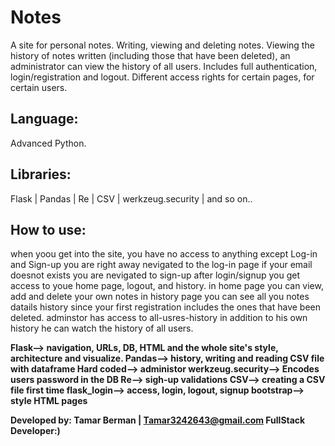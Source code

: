 
# Notes

A site for personal notes.
Writing, viewing and deleting notes. Viewing the history of notes written (including those that have been deleted), an administrator can view the history of all users.
Includes full authentication, login/registration and logout. Different access rights for certain pages, for certain users.

## Language: ##

Advanced Python.

## Libraries: ##

Flask | 
Pandas | 
Re | 
CSV | 
werkzeug.security | 
and so on..

## How to use: ##

when yoou get into the site, you have no access to anything except Log-in and Sign-up
you are right away nevigated to the log-in page
if your email doesnot exists you are nevigated to sign-up
after login/signup you get access to youe home page, logout, and history.
in home page you can view, add and delete your own notes
in history page you can see all you notes datails history since your first registration includes the ones that have been deleted.
adminstor has access to all-usres-history in addition to his own history he can watch the history of all users.

**Flask--> navigation, URLs, DB, HTML and the whole site's style, architecture and visualize.
Pandas--> history, writing and reading CSV file with dataframe
Hard coded--> administor
werkzeug.security--> Encodes users password in the DB
Re--> sigh-up validations
CSV--> creating a CSV file first time
flask_login--> access, login, logout, signup
bootstrap--> style HTML pages**


**Developed by: Tamar Berman | Tamar3242643@gmail.com 
FullStack Developer:)**




